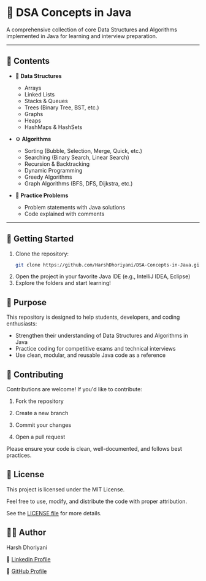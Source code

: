 # 📘 DSA Concepts in Java

A comprehensive collection of core Data Structures and Algorithms implemented in Java for learning and interview preparation.

---

## 📂 Contents

- 📌 **Data Structures**
  - Arrays
  - Linked Lists
  - Stacks & Queues
  - Trees (Binary Tree, BST, etc.)
  - Graphs
  - Heaps
  - HashMaps & HashSets

- ⚙️ **Algorithms**
  - Sorting (Bubble, Selection, Merge, Quick, etc.)
  - Searching (Binary Search, Linear Search)
  - Recursion & Backtracking
  - Dynamic Programming
  - Greedy Algorithms
  - Graph Algorithms (BFS, DFS, Dijkstra, etc.)

- 🧠 **Practice Problems**
  - Problem statements with Java solutions
  - Code explained with comments

---

## 🚀 Getting Started

1. Clone the repository:
   ```bash
   git clone https://github.com/HarshDhoriyani/DSA-Concepts-in-Java.git

2. Open the project in your favorite Java IDE (e.g., IntelliJ IDEA, Eclipse)
3. Explore the folders and start learning!

## 🎯 Purpose
This repository is designed to help students, developers, and coding enthusiasts:
- Strengthen their understanding of Data Structures and Algorithms in Java
- Practice coding for competitive exams and technical interviews
- Use clean, modular, and reusable Java code as a reference

## 🤝 Contributing
Contributions are welcome!
If you'd like to contribute:

1. Fork the repository

2. Create a new branch

3. Commit your changes

4. Open a pull request

Please ensure your code is clean, well-documented, and follows best practices.

## 📜 License
This project is licensed under the MIT License.

Feel free to use, modify, and distribute the code with proper attribution.

See the [LICENSE file](https://github.com/HarshDhoriyani/DSA-Concepts-in-Java/blob/main/LICENSE) for more details.

## 👨‍💻 Author
Harsh Dhoriyani

🔗 [LinkedIn Profile](https://www.linkedin.com/in/harsh-dhoriyani-82766b295/)

🐙 [GitHub Profile](https://github.com/HarshDhoriyani)



